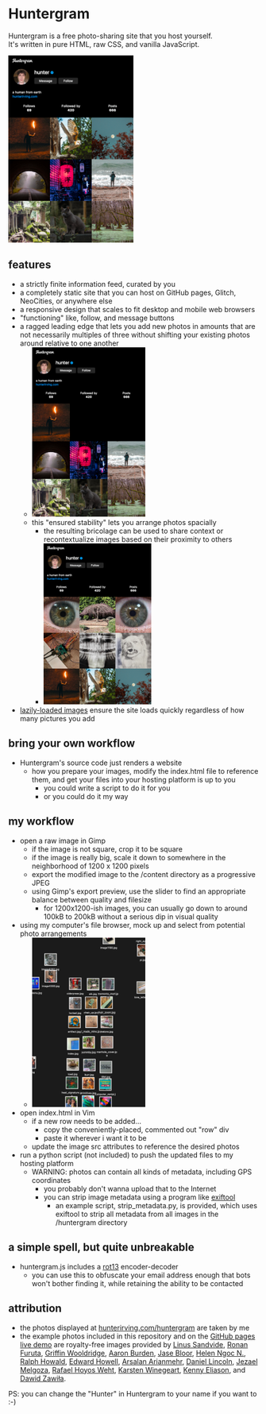 # Huntergram
Huntergram is a free photo-sharing site that you host yourself.<br>It's written in pure HTML, raw CSS, and vanilla JavaScript.

<a href="https://hunterirving.github.io/Huntergram/"><img src="readme_images/huntergram.png" width="50%" height="50%"></a>

## features
* a strictly finite information feed, curated by you
* a completely static site that you can host on GitHub pages, Glitch, NeoCities, or anywhere else
* a responsive design that scales to fit desktop and mobile web browsers
* "functioning" like, follow, and message buttons
* a ragged leading edge that lets you add new photos in amounts that are not necessarily multiples of three without shifting your existing photos around relative to one another
  * <img src="readme_images/ragged_leading_edge.png" width="50%" height="50%">
  * this "ensured stability" lets you arrange photos spacially
    * the resulting bricolage can be used to share context or recontextualize images based on their proximity to others
    * <img src="readme_images/collage.png" width="50%" height="50%">
* <a href="https://www.youtube.com/watch?v=ZBvvCdhLKdw">lazily-loaded images</a> ensure the site loads quickly regardless of how many pictures you add

## bring your own workflow
* Huntergram's source code just renders a website
  * how you prepare your images, modify the index.html file to reference them, and get your files into your hosting platform is up to you
    * you could write a script to do it for you
    * or you could do it my way

## my workflow
* open a raw image in Gimp
  * if the image is not square, crop it to be square
  * if the image is really big, scale it down to somewhere in the neighborhood of 1200 x 1200 pixels
  * export the modified image to the /content directory as a progressive JPEG
  * using Gimp's export preview, use the slider to find an appropriate balance between quality and filesize
      * for 1200x1200-ish images, you can usually go down to around 100kB to 200kB without a serious dip in visual quality
* using my computer's file browser, mock up and select from potential photo arrangements
  * <img src="readme_images/finder.png" width="50%" height="50%">
* open index.html in Vim
  * if a new row needs to be added...
    * copy the conveniently-placed, commented out "row" div
    * paste it wherever i want it to be
  * update the image src attributes to reference the desired photos
* run a python script (not included) to push the updated files to my hosting platform
  * WARNING: photos can contain all kinds of metadata, including GPS coordinates
    * you probably don't wanna upload that to the Internet
    * you can strip image metadata using a program like <a href="https://exiftool.org/">exiftool</a>
      * an example script, strip_metadata.py, is provided, which uses exiftool to strip all metadata from all images in the /huntergram directory

## a simple spell, but quite unbreakable
* huntergram.js includes a <a href="https://en.wikipedia.org/wiki/ROT13">rot13</a> encoder-decoder
  * you can use this to obfuscate your email address enough that bots won't bother finding it, while retaining the ability   to be contacted

## attribution
* the photos displayed at <a href="https://hunterirving.com/huntergram">hunterirving.com/huntergram</a> are taken by me
* the example photos included in this repository and on the <a href="https://hunterirving.github.io/Huntergram/">GitHub pages live demo</a> are royalty-free images provided by <a href="https://unsplash.com/photos/5DIFvVwe6wk">Linus Sandvide</a>, <a href="https://unsplash.com/photos/8hIErEH5pr0">Ronan Furuta</a>, <a href="https://unsplash.com/photos/aFMsnhkZoJg">Griffin Wooldridge</a>, <a href="https://unsplash.com/photos/gmy25xvSkq8">Aaron Burden</a>, <a href="https://unsplash.com/photos/oCZHIa1D4EU">Jase Bloor</a>, <a href="https://unsplash.com/photos/EOc0OgfHecs">Helen Ngoc N.</a>, <a href="https://unsplash.com/photos/GSCtoEEqntQ">Ralph Howald</a>, <a href="https://unsplash.com/photos/rgcJWAxaubg">Edward Howell</a>, <a            href="https://unsplash.com/photos/m0brfG9nMPs">Arsalan Arianmehr</a>, <a href="https://unsplash.com/photos/Mn3lkbSQRLY">Daniel Lincoln</a>, <a href="https://unsplash.com/photos/alY6_OpdwRQ">Jezael Melgoza</a>, <a href="https://unsplash.com/photos/EfqQLK5T_lE">Rafael Hoyos Weht</a>, <a href="https://unsplash.com/photos/PpKla8Qtv8c">Karsten Winegeart</a>, <a href="https://unsplash.com/photos/lJ6iASrFAnQ">Kenny Eliason</a>, and <a href="https://unsplash.com/photos/9P2-bzjvIHk">Dawid Zawiła</a>.

PS: you can change the "Hunter" in Huntergram to your name if you want to :-)
